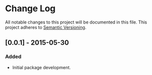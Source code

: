 # Change Log
All notable changes to this project will be documented in this file.
This project adheres to [Semantic Versioning](http://semver.org/).

## [0.0.1] - 2015-05-30
### Added
- Initial package development.
